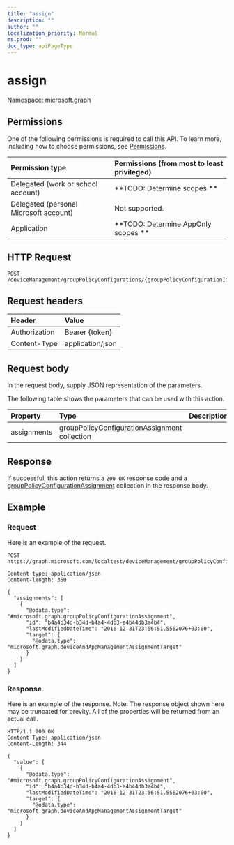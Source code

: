 ```yaml
---
title: "assign"
description: ""
author: ""
localization_priority: Normal
ms.prod: ""
doc_type: apiPageType
---
```


# assign

Namespace: microsoft.graph



## Permissions
One of the following permissions is required to call this API. To learn more, including how to choose permissions, see [Permissions](/concepts/permissions-reference.md).

|Permission type|Permissions (from most to least privileged)|
|:---|:---|
|Delegated (work or school account)|**TODO: Determine scopes **|
|Delegated (personal Microsoft account)|Not supported.|
|Application|**TODO: Determine AppOnly scopes **|

## HTTP Request
<!-- {
  "blockType": "ignored"
}
-->
``` http
POST /deviceManagement/groupPolicyConfigurations/{groupPolicyConfigurationId}/assign
```

## Request headers
|Header|Value|
|:---|:---|
|Authorization|Bearer {token}|
|Content-Type|application/json|

## Request body
In the request body, supply JSON representation of the parameters.

The following table shows the parameters that can be used with this action.

|Property|Type|Description|
|:---|:---|:---|
|assignments|[groupPolicyConfigurationAssignment](../resources/grouppolicyconfigurationassignment.md) collection||



## Response
If successful, this action returns a `200 OK` response code and a [groupPolicyConfigurationAssignment](../resources/grouppolicyconfigurationassignment.md) collection in the response body.

## Example

### Request
Here is an example of the request.
<!-- {
  "blockType": "request",
  "name": "grouppolicyconfiguration_assign"
}
-->
``` http
POST https://graph.microsoft.com/localtest/deviceManagement/groupPolicyConfigurations/{groupPolicyConfigurationId}/assign

Content-type: application/json
Content-length: 350

{
  "assignments": [
    {
      "@odata.type": "#microsoft.graph.groupPolicyConfigurationAssignment",
      "id": "b4a4b34d-b34d-b4a4-4db3-a4b44db3a4b4",
      "lastModifiedDateTime": "2016-12-31T23:56:51.5562076+03:00",
      "target": {
        "@odata.type": "microsoft.graph.deviceAndAppManagementAssignmentTarget"
      }
    }
  ]
}
```

### Response
Here is an example of the response. Note: The response object shown here may be truncated for brevity. All of the properties will be returned from an actual call.
<!-- {
  "blockType": "response",
  "truncated": true,
  "@odata.type": "collection(microsoft.graph.grouppolicyconfigurationassignment)"
}
-->
``` http
HTTP/1.1 200 OK
Content-Type: application/json
Content-Length: 344

{
  "value": [
    {
      "@odata.type": "#microsoft.graph.groupPolicyConfigurationAssignment",
      "id": "b4a4b34d-b34d-b4a4-4db3-a4b44db3a4b4",
      "lastModifiedDateTime": "2016-12-31T23:56:51.5562076+03:00",
      "target": {
        "@odata.type": "microsoft.graph.deviceAndAppManagementAssignmentTarget"
      }
    }
  ]
}
```

